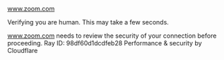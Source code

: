www.zoom.com

Verifying you are human. This may take a few seconds.

www.zoom.com needs to review the security of your connection before proceeding.
Ray ID: 98df60d1dcdfeb28
Performance & security by Cloudflare